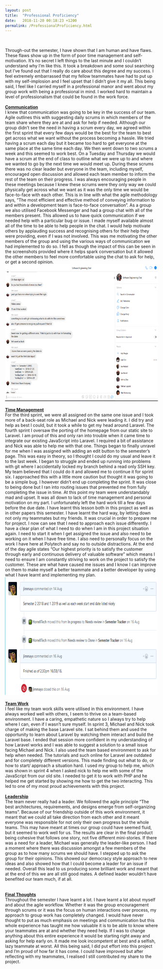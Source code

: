 ```yaml
---
layout: post
title:  "Professional Proficiency"
date:   2018-11-20 00:18:23 +1200
permalink: /ProfessionalProficiency.html
---
```

<br/><br/>
Through-out the semester, I have shown that I am human and have flaws. These flaws show up in the form of poor time management and self-motivation. It’s no secret I left things to the last minute and I couldn’t understand why I’m like this. It took a breakdown and some soul searching but I’ve found out that I really do care about this degree and my success. I feel extremely embarrassed that my fellow teammates have had to put up with my self-implosion and I feel upset that I didn’t give it my all. This being said, I feel like I carried myself in a professional manor and went about my group work with being a professional in mind. I worked hard to maintain a level of professionalism that could be found in the work force.
<br/><br/><b><u>Communication</u></b><br/>
I knew that communication was going to be key in the success of our team. Agile outlines this with suggesting daily scrums in which members of the team share where they are at and ask for help if needed. Although our group didn’t see the need in having a scrum every day, we agreed within the first sprint that every few days would be the best for the team to best get across what we want without the process becoming a hassle. We tried having a scrum each day but it became too hard to get everyone at the same place at the same time each day. We then went down to two scrums a week and this seemed to work best. On a Tuesday and Thursday we would have a scrum at the end of class to outline what we were up to and where we wanted to go by the next time we would meet up. During these scrums there was no clear leader but everyone in the team, including myself, encouraged open discussion and allowed each team member to inform the rest of the team on their progress. I was always encouraging people in these meetings because I knew these scrums were they only way we could physically get across what we want as it was the only time we would be face-to-face with each other. This is in line with what the agile methodology says, “The most efficient and effective method of conveying information to and within a development team is face-to-face conversation”. As a group we also utilised Facebook Messenger and had a group chat with all of the members present. This allowed us to have quick communication if we needed help with a particular bug or issue. I made myself available almost all of the time to be able to help people in the chat. I would help motivate others by applauding success and recognising others for their help they were providing, even if I was not involved. This was me motivating the other members of the group and using the various ways of communication we had implemented to do so. I fell as though the impact of this can be seen in the screenshots provided where it helps spark conversation but it allowed the other members to feel more comfortable using the chat to ask for help, or get a second opinion. 
<br/><img src="static/img/Communication.PNG" width="1200" height="450" alt="Screenshot of help in Facebook Messenger"/>
<br/><br/><b><u>Time Management</u></b><br/>
For the third sprint, we were all assigned on the same one issue and I took more of a back-seat role as Michael and Nick were leading it. I did try and help as best I could, but it took a while to get my head around Laravel. The fourth sprint I oversaw the porting of the homepage from our static site to Laravel. I am proud of this and only ran into trouble when it came time to integrate our existing JavaScript into Laravel. I required a bit of assistance and Nick was able to help me with that one. Things began to finally unravel for me when I was assigned with adding an edit button to the semester’s page. This was easy in theory, so I thought I could do my usual and leave it to the last week. I began to struggle and ended up running into problems with git where I accidentally locked my branch behind a read only SSH key. My team believed that I could do it and allowed me to continue it for sprint six. I approached this with a little more caution but thought it was going to be a simple bug. I however didn’t end up completing the sprint. It was close to being done but I ran into routing issues that prevented me from fully completing the issue in time. At this point my team were understandably mad and upset. It was all down to lack of time management and personal motivation on my part. I unfortunately left the hard work till a few days before the due date. I have learnt this lesson both in this project as well as in other papers this semester. I have learnt the hard way, by letting down not only my teammates but my friends. It was crucial in order to prepare me for project. I now can see that I need to approach each issue differently. I have a clear plan of what I need to do when I am in this project situation again. I need to start it when I get assigned the issue and also need to be working on it when I have free time. I also need to personally focus on the work I have here at Polytech and say no to outside distractions. At the end of the day agile states “Our highest priority is to satisfy the customer through early and continuous delivery of valuable software” which means I need to ensure I am constantly striving to work on the project to satisfy the customer. These are what have caused me issues and I know I can improve on them to make myself a better teammate and a better developer by using what I have learnt and implementing my plan. 
<br/><img src="static/img/sprint1ProfProf.PNG" width="785" height="387" alt="Showing lack of time management early on"/>
<br/><br/><b><u>Team Work</u></b><br/>
I feel like my team work skills were utilised in this environment. I have always worked well with others, I seem to thrive on a team-based environment. I have a caring, empathetic nature so I always try to help where I can, even if I wasn’t sure myself. In sprint 3, Michael and Nick took charge of making the base Laravel site. I sat behind them and used the opportunity to learn about Laravel by watching them interact and build the Laravel base. I ended that session more confident in my understanding of how Laravel works and I was able to suggest a solution to a small issue facing Michael and Nick. I also used the team based environment to ask for help when needed. The tutorials and such online for Laravel are outdated and for completely different versions. This made finding out what to do, or how to start/ approach a situation hard. I used my group to help me, which was shown in sprint 4 when I asked nick to help me with some of the JavaScript from our old site. I needed to get it to work with PHP and he helped me get started by showing me how to get the two interacting. This led to one of my most proud achievements with this project. 
<br/><br/><b><u>Leadership</u></b><br/>
The team never really had a leader. We followed the agile principle “The best architectures, requirements, and designs emerge from self-organizing teams”. Because of our friendship outside of this work environment, it meant that we could all take direction from each other and it meant everyone was responsible for not only their own progress but the whole teams. This may have meant at times our group could have seemed fluid, but it seemed to work well for us. The results are clear in the final product being cohesive that follows one story, not five different mini-stories. If there was a need for a leader, Michael was generally the leader-like person. I had a moment where there was discussion amongst a few members of the group as to how many scrums we should have. I stepped up to ask the group for their opinions. This showed our democracy style approach to new ideas and also showed how that I could become a leader for an issue if needed. Overall this lead to us producing some brilliant work and meant that at the end of this we are all still good mates. A defined leader wouldn’t have benefited our team much, if at all.  
<br/><br/><b><u>Final Thoughts</u></b><br/>
Throughout the semester I have learnt a lot. I have learnt a lot about myself and about the agile workflow. Whether it was the group encouragement through scrums or it was the focus on human interactions over process, my approach to group work has completely changed. I would have never thought to put as much emphasis on meetings and communication but this whole experience has taught me how valuable it is to be able to know where your teammates are at and whether they need help. If I was to change anything about this entire experience it would be starting right away and asking for help early on. It made me look incompetent at best and a selfish, lazy teammate at worst. All this being said, I did put effort into this project and I’m proud of how far it has come. I could have improved but after reflecting with my teammates, I realised I still contributed my share to the project.

